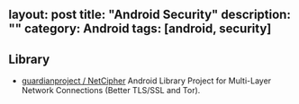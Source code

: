 layout: post
title: "Android Security"
description: ""
category: Android
tags: [android, security]
---

## Library

- [guardianproject / NetCipher](https://github.com/guardianproject/NetCipher) Android Library Project for Multi-Layer Network Connections (Better TLS/SSL and Tor).
